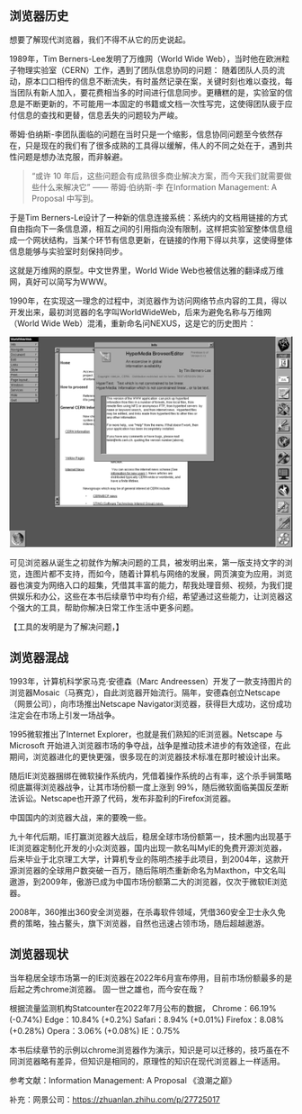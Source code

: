 ## 浏览器历史

想要了解现代浏览器，我们不得不从它的历史说起。

1989年，Tim Berners-Lee发明了万维网（World Wide Web），当时他在欧洲粒子物理实验室（CERN）工作，遇到了团队信息协同的问题：
随着团队人员的流动，原本口口相传的信息不断流失，有时虽然记录在案，关键时刻也难以查找，每当团队有新人加入，要花费相当多的时间进行信息同步。更糟糕的是，实验室的信息是不断更新的，不可能用一本固定的书籍或文档一次性写完，这使得团队疲于应付信息的查找和更替，信息丢失的问题较为严峻。

蒂姆·伯纳斯-李团队面临的问题在当时只是一个缩影，信息协同问题至今依然存在，只是现在的我们有了很多成熟的工具得以缓解，伟人的不同之处在于，遇到共性问题是想办法克服，而非躲避。

> “或许 10 年后，这些问题会有成熟很多商业解决方案，而今天我们就需要做些什么来解决它” —— 蒂姆·伯纳斯-李 在Information Management: A Proposal 中写到。

于是Tim Berners-Le设计了一种新的信息连接系统：系统内的文档用链接的方式自由指向下一条信息源，相互之间的引用指向没有限制，这样把实验室整体信息组成一个网状结构，当某个环节有信息更新，在链接的作用下得以共享，这使得整体信息能够与实验室时刻保持同步。

这就是万维网的原型。中文世界里，World Wide Web也被信达雅的翻译成万维网，真好可以简写为WWW。

1990年，在实现这一理念的过程中，浏览器作为访问网络节点内容的工具，得以开发出来，最初浏览器的名字叫WorldWideWeb，后来为避免名称与万维网（World Wide Web）混淆，重新命名问NEXUS，这是它的历史图片：

![WorldWideWeb](./worldwideweb.png)

可见浏览器从诞生之初就作为解决问题的工具，被发明出来，第一版支持文字的浏览，连图片都不支持，而如今，随着计算机与网络的发展，网页演变为应用，浏览器也演变为网络入口的超集，凭借其丰富的能力，帮我处理音频、视频，为我们提供娱乐和办公，这些在本书后续章节中均有介绍，希望通过这些能力，让浏览器这个强大的工具，帮助你解决日常工作生活中更多问题。

【工具的发明是为了解决问题，】

## 浏览器混战

1993年，计算机科学家马克·安德森（Marc Andreessen）开发了一款支持图片的浏览器Mosaic（马赛克），自此浏览器开始流行。隔年，安德森创立Netscape（网景公司），向市场推出Netscape Navigator浏览器，获得巨大成功，这份成功注定会在市场上引发一场战争。

1995微软推出了Internet Explorer，也就是我们熟知的IE浏览器。Netscape 与 Microsoft 开始进入浏览器市场的争夺战，战争是推动技术进步的有效途径，在此期间，浏览器进化的更快更强，很多现在的浏览器技术标准在那时被设计出来。

随后IE浏览器捆绑在微软操作系统内，凭借着操作系统的占有率，这个杀手锏策略彻底赢得浏览器战争，让其市场份额一度上涨到 99%，随后微软面临美国反垄断法诉讼。Netscape也开源了代码，发布非盈利的Firefox浏览器。

中国国内的浏览器大战，来的要晚一些。

九十年代后期，IE打赢浏览器大战后，稳居全球市场份额第一，技术圈内出现基于IE浏览器定制化开发的小众浏览器，国内出现一款名叫MyIE的免费开源浏览器，后来毕业于北京理工大学，计算机专业的陈明杰接手此项目，到2004年，这款开源浏览器的全球用户数突破一百万，随后陈明杰重新命名为Maxthon，中文名叫遨游，到2009年，傲游已成为中国市场份额第二大的浏览器，仅次于微软IE浏览器。

2008年，360推出360安全浏览器，在杀毒软件领域，凭借360安全卫士永久免费的策略，独占鳌头，旗下浏览器，自然也迅速占领市场，随后超越遨游。


## 浏览器现状

当年稳居全球市场第一的IE浏览器在2022年6月宣布停用，目前市场份额最多的是后起之秀chrome浏览器。
固一世之雄也，而今安在哉？

根据流量监测机构Statcounter在2022年7月公布的数据，
Chrome：66.19% (-0.74%)
Edge：10.84% (+0.2%)
Safari：8.94% (+0.01%)
Firefox：8.08% (+0.28%)
Opera：3.06% (+0.08%)
IE：0.75% 

本书后续章节的示例以chrome浏览器作为演示，知识是可以迁移的，技巧虽在不同浏览器略有差异，但知识是相同的，原理性的知识在现代浏览器上一样适用。

参考文献：Information Management: A Proposal
《浪潮之巅》

补充：网景公司：https://zhuanlan.zhihu.com/p/27725017